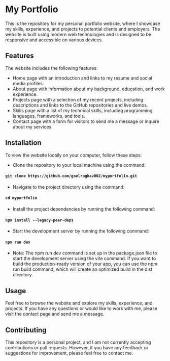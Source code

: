 # My Portfolio
This is the repository for my personal portfolio website, where I showcase my skills, experience, and projects to potential clients and employers. The website is built using modern web technologies and is designed to be responsive and accessible on various devices.



## Features

The website includes the following features:

* Home page with an introduction and links to my resume and social media profiles.
* About page with information about my background, education, and work experience.
* Projects page with a selection of my recent projects, including descriptions and links to the GitHub repositories and live demos.
* Skills page with a list of my technical skills, including programming languages, frameworks, and tools.
* Contact page with a form for visitors to send me a message or inquire about my services.



## Installation

To view the website locally on your computer, follow these steps:

* Clone the repository to your local machine using the command:
#### `git clone https://github.com/goelraghav002/myportfolio.git`

* Navigate to the project directory using the command:

#### `cd myportfolio`

* Install the project dependencies by running the following command:
#### `npm install --legacy-peer-deps`

* Start the development server by running the following command:
#### `npm run dev`

* Note: The npm run dev command is set up in the package.json file to start the development server using the vite command. If you want to build the production-ready version of your app, you can use the npm run build command, which will create an optimized build in the dist directory.


## Usage
Feel free to browse the website and explore my skills, experience, and projects. If you have any questions or would like to work with me, please visit the contact page and send me a message.

## Contributing

This repository is a personal project, and I am not currently accepting contributions or pull requests. However, if you have any feedback or suggestions for improvement, please feel free to contact me.
